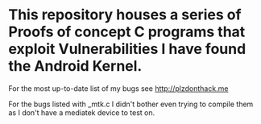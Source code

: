 # This repository houses a series of Proofs of concept C programs that exploit Vulnerabilities I have found the Android Kernel.

For the most up-to-date list of my bugs see http://plzdonthack.me

For the bugs listed with _mtk.c I didn't bother even trying to compile them as I don't have a mediatek device to test on.


